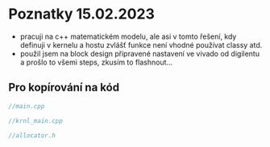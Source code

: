 # Poznatky 15.02.2023

- pracuji na c++ matematickém modelu, ale asi v tomto řešení, kdy definuji v kernelu a hostu zvlášť funkce není vhodné používat classy atd.
- použil jsem na block design připravené nastavení ve vivado od digilentu a prošlo to všemi steps, zkusím to flashnout...

## Pro kopírování na kód

```c++
//main.cpp

```

```c++
//krnl_main.cpp

```

```c++
//allocator.h

```
